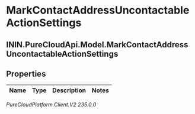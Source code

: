 # MarkContactAddressUncontactableActionSettings

## ININ.PureCloudApi.Model.MarkContactAddressUncontactableActionSettings

## Properties

|Name | Type | Description | Notes|
|------------ | ------------- | ------------- | -------------|



_PureCloudPlatform.Client.V2 235.0.0_
